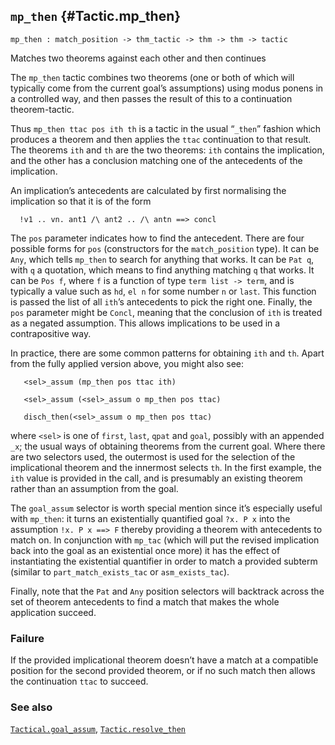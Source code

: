 ## `mp_then` {#Tactic.mp_then}


```
mp_then : match_position -> thm_tactic -> thm -> thm -> tactic
```



Matches two theorems against each other and then continues


The `mp_then` tactic combines two theorems (one or both of which will
typically come from the current goal’s assumptions) using modus ponens
in a controlled way, and then passes the result of this to a
continuation theorem-tactic.

Thus `mp_then ttac pos ith th` is a tactic in the usual “`_then`”
fashion which produces a theorem and then applies the `ttac`
continuation to that result. The theorems `ith` and `th` are the two
theorems: `ith` contains the implication, and the other has a
conclusion matching one of the antecedents of the implication.

An implication’s antecedents are calculated by first normalising the
implication so that it is of the form
    
      !v1 .. vn. ant1 /\ ant2 .. /\ antn ==> concl
    

The `pos` parameter indicates how to find the antecedent. There are
four possible forms for `pos` (constructors for the `match_position`
type). It can be `Any`, which tells `mp_then` to search for anything
that works. It can be `Pat q`, with `q` a quotation, which means to
find anything matching `q` that works. It can be `Pos f`, where `f` is
a function of type `term list -> term`, and is typically a value such
as `hd`, `el n` for some number `n` or `last`. This function is passed
the list of all `ith`’s antecedents to pick the right one. Finally,
the `pos` parameter might be `Concl`, meaning that the conclusion of
`ith` is treated as a negated assumption. This allows implications to
be used in a contrapositive way.

In practice, there are some common patterns for obtaining `ith` and
`th`. Apart from the fully applied version above, you might also see:
    
       <sel>_assum (mp_then pos ttac ith)
    
       <sel>_assum (<sel>_assum o mp_then pos ttac)
    
       disch_then(<sel>_assum o mp_then pos ttac)
    
where `<sel>` is one of `first`, `last`, `qpat` and `goal`, possibly
with an appended `_x`; the usual ways of obtaining theorems from the
current goal. Where there are two selectors used, the outermost is
used for the selection of the implicational theorem and the innermost
selects `th`. In the first example, the `ith` value is provided in the
call, and is presumably an existing theorem rather than an assumption
from the goal.

The `goal_assum` selector is worth special mention since it’s
especially useful with `mp_then`: it turns an existentially quantified
goal `?x. P x` into the assumption `!x. P x ==> F` thereby providing a
theorem with antecedents to match on. In conjunction with `mp_tac`
(which will put the revised implication back into the goal as an
existential once more) it has the effect of instantiating the
existential quantifier in order to match a provided subterm (similar
to `part_match_exists_tac` or `asm_exists_tac`).

Finally, note that the `Pat` and `Any` position selectors will
backtrack across the set of theorem antecedents to find a match that
makes the whole application succeed.

### Failure

If the provided implicational theorem doesn’t have a match at a
compatible position for the second provided theorem, or if no such
match then allows the continuation `ttac` to succeed.

### See also

[`Tactical.goal_assum`](#Tactical.goal_assum), [`Tactic.resolve_then`](#Tactic.resolve_then)

